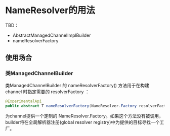 # NameResolver的用法

TBD：

- AbstractManagedChannelImplBuilder
- nameResolverFactory

## 使用场合

### 类ManagedChannelBuilder

类ManagedChannelBuilder 的 nameResolverFactory() 方法用于在构建 channel 时指定需要的 resolverFactory ：

```java
@ExperimentalApi
public abstract T nameResolverFactory(NameResolver.Factory resolverFactory);
```

为channel提供一个定制的 NameResolver.Factory。如果这个方法没有被调用，builder将在全局解析器注册(global resolver registry)中为提供的目标寻找一个工厂。